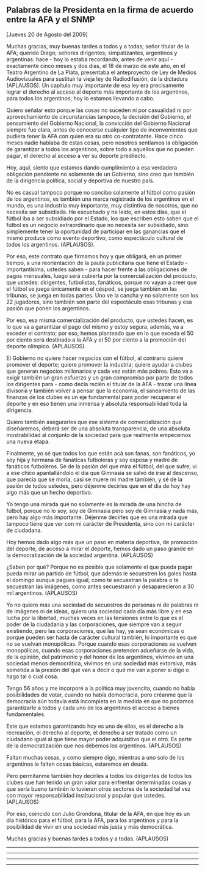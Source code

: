 Palabras de la Presidenta en la firma de acuerdo entre la AFA y el SNMP
-----------------------------------------------------------------------

[Jueves 20 de Agosto del 2009]

Muchas gracias, muy buenas tardes a todos y a todas; señor titular de la
AFA; querido Diego; señores dirigentes; simpatizantes, argentinos y
argentinas: hace - hoy lo estaba recordando, antes de venir aquí -
exactamente cinco meses y dos días, el 18 de marzo de este año, en el
Teatro Argentino de La Plata, presentaba el anteproyecto de Ley de
Medios Audiovisuales para sustituir la vieja ley de Radiodifusión, de la
dictadura (APLAUSOS). Un capítulo muy importante de esa ley era
precisamente lograr el derecho al acceso al deporte más importante de
los argentinos, para todos los argentinos; hoy lo estamos llevando a
cabo.

Quiero señalar esto porque las cosas no suceden ni por casualidad ni por
aprovechamiento de circunstancias tampoco, la decisión del Gobierno, el
pensamiento del Gobierno Nacional, la convicción del Gobierno Nacional
siempre fue clara, antes de conocerse cualquier tipo de inconvenientes
que pudiera tener la AFA con quien era su otro co-contratante. Hace
cinco meses nadie hablaba de estas cosas, pero nosotros sentíamos la
obligación de garantizar a todos los argentinos, sobre todo a aquellos
que no pueden pagar, el derecho al acceso a ver su deporte predilecto.

Hoy, aquí, siento que estamos dando cumplimiento a esa verdadera
obligación pendiente no solamente de un Gobierno, sino creo que también
de la dirigencia política, social y deportiva de nuestro país.

No es casual tampoco porque no concibo solamente al fútbol como pasión
de los argentinos, es también una marca registrada de los argentinos en
el mundo, es una industria muy importante, muy distintiva de nosotros,
que no necesita ser subsidiada. He escuchado y he leído, en estos días,
que el fútbol iba a ser subsidiado por el Estado, los que escriben esto
saben que el fútbol es un negocio extraordinario que no necesita ser
subsidiado, sino simplemente tener la oportunidad de participar en las
ganancias que el mismo produce como evento deportivo, como espectáculo
cultural de todos los argentinos. (APLAUSOS).

Por eso, este contrato que firmamos hoy y que obligará, en un primer
tiempo, a una reorientación de la pauta publicitaria que tiene el
Estado - importantísima, ustedes saben - para hacer frente a las
obligaciones de pagos mensuales, luego será cubierta por la
comercialización del producto, que ustedes: dirigentes, futbolistas,
fanáticos, porque no vayan a creer que el fútbol se juega únicamente en
el césped, se juega también en las tribunas, se juega en todas partes.
Uno ve la cancha y no solamente son los 22 jugadores, sino también son
parte del espectáculo esas tribunas y esa pasión que ponen los
argentinos.

Por eso, esa misma comercialización del producto, que ustedes hacen, es
lo que va a garantizar el pago del mismo y estoy segura, además, va a
exceder el contrato; por eso, hemos planteado que en lo que exceda el 50
por ciento será destinado a la AFA y el 50 por ciento a la promoción del
deporte olímpico. (APLAUSOS).

El Gobierno no quiere hacer negocios con el fútbol, al contrario quiere
promover el deporte; quiere promover la industria; quiere ayudar a
clubes que generan negocios millonarios y cada vez están más pobres.
Esto va a exigir también un gran esfuerzo y un gran compromiso por parte
de todos los dirigentes para - como decía recién el titular de la AFA -
trazar una línea divisoria y también volver a pensar que la economía, el
saneamiento de las finanzas de los clubes es un eje fundamental para
poder recuperar el deporte y en eso tienen una inmensa y absoluta
responsabilidad toda la dirigencia.  

Quiero también asegurarles que ese sistema de comercialización que
diseñaremos, deberá ser de una absoluta transparencia, de una absoluta
mostrabilidad al conjunto de la sociedad para que realmente empecemos
una nueva etapa.

Finalmente, yo sé que todos los que están acá son fanas, son fanáticos,
yo soy hija y hermana de fanáticas futboleras y soy esposa y madre de
fanáticos futboleros. Sé de la pasión del que mira el fútbol, del que
sufre; vi a ese chico apantallándolo el día que Gimnasia se salvó de
irse al descenso, que parecía que se moría, casi se muere mi madre
también, y sé de la pasión de todos ustedes, pero déjenme decirles que
en el día de hoy hay algo más que un hecho deportivo.

Yo tengo una mirada que no solamente es la mirada de una hincha de
fútbol, porque no lo soy, soy de Gimnasia pero soy de Gimnasia y nada
más, pero hay algo más importante. Déjenme decirles que es una mirada
que tampoco tiene que ver con mi carácter de Presidenta, sino con mi
carácter de ciudadana.

Hoy hemos dado algo más que un paso en materia deportiva, de promoción
del deporte, de acceso a mirar el deporte, hemos dado un paso grande en
la democratización de la sociedad argentina. (APLAUSOS) 

¿Saben por qué? Porque no es posible que solamente el que pueda pagar
pueda mirar un partido de fútbol, que además le secuestren los goles
hasta el domingo aunque pagues igual, como te secuestran la palabra o te
secuestran las imágenes, como antes secuestraron y desaparecieron a 30
mil argentinos. (APLAUSOS)

Yo no quiero más una sociedad de secuestros de personas ni de palabras
ni de imágenes ni de ideas, quiero una sociedad cada día más libre y en
esa lucha por la libertad, muchas veces en las tensiones entre lo que es
el poder de la ciudadanía y las corporaciones, que siempre van a seguir
existiendo, pero las corporaciones, que las hay, ya sean económicas o
porque pueden ser hasta de carácter cultural también, lo importante es
que no se vuelvan monopólicas. Porque cuando esas corporaciones se
vuelven monopólicas, cuando esas corporaciones pretenden adueñarse de la
vida, de la opinión, del patrimonio y del honor de los argentinos,
vivimos en una sociedad menos democrática, vivimos en una sociedad más
extorsiva, más sometida a la presión del qué van a decir o qué me van a
poner si digo o hago tal o cual cosa.

Tengo 56 años y me incorporé a la política muy jovencita, cuando no
había posibilidades de votar, cuando no había democracia, pero créanme
que la democracia aún todavía está incompleta en la medida en que no
podamos garantizarle a todos y cada uno de los argentinos el acceso a
bienes fundamentales.

Este que estamos garantizando hoy es uno de ellos, es el derecho a la
recreación, el derecho al deporte, el derecho a ser tratado como un
ciudadano igual al que tiene mayor poder adquisitivo que el otro. Es
parte de la democratización que nos debemos los argentinos. (APLAUSOS)

Faltan muchas cosas, y como siempre digo, mientras a uno solo de los
argentinos le falten cosas básicas, estaremos en deuda.

Pero permítanme también hoy decirles a todos los dirigentes de todos los
clubes que han tenido un gran valor para enfrentar determinadas cosas y
que sería bueno también lo tuvieran otros sectores de la sociedad tal
vez con mayor responsabilidad institucional y popular que ustedes.
(APLAUSOS)

Por eso, coincido con Julio Grondona, titular de la AFA, en que hoy es
un día histórico para el fútbol, para la AFA, para los argentinos y para
la posibilidad de vivir en una sociedad más justa y más democrática.

Muchas gracias y buenas tardes a todos y a todas. (APLAUSOS)

****

****

****

****
